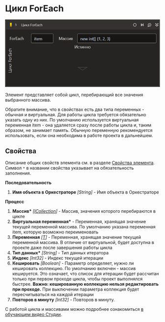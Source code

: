 # Цикл ForEach

![](../../../resources/activities/basic/logic/foreach.png)

Элемент представляет собой цикл, перебирающий все значения выбранного массива.

Обратите внимание, что в свойствах есть два типа переменных - обычная и виртуальная. Для работы цикла требуется обязательно указать одну из них. По умолчанию используется виртуальная переменная item - она удаляется сразу после работы цикла и, таким образом, не занимает память. Обычную переменную рекомендуется использовать, если она необходима в работе проекта в дальнейшем.

## Свойства
Описание общих свойств элемента см. в разделе [Свойства элемента](https://docs.primo-rpa.ru/primo-rpa/primo-studio/process/elements#svoistva-elementa).\
Символ `*` в названии свойства указывает на обязательность заполнения.

**Последовательность**

1. **Имя объекта в Оркестраторе** *[String]* - Имя объекта в Оркестраторе

**Процесс**

1. **Массив\*** *[[ICollection](https://learn.microsoft.com/ru-RU/dotnet/api/system.collections.icollection?view=net-5.0)]* - Массив, значения которого перебираются в цикле
1. **Виртуальная переменная\*** - Переменная, хранящая значение текущей переменной массива. По умолчанию указана переменная item, которую возможно переименовать
1. **Переменная** *[[T](https://learn.microsoft.com/ru-ru/dotnet/csharp/programming-guide/generics/generic-type-parameters)]* - Переменная, хранящая значение текущей переменной массива. В отличие от виртуальной, будет доступна в проекте даже после завершения работы цикла
1. **Тип данных\*** *[String]* - Тип данных итератора
1. **Индекс** *[Int32]* - Индекс текущей итерации
1. **Кешировать** *[Boolean]* - Параметр определяет, нужно ли кешировать коллекцию. По умолчанию включен - массив кешируется. Это означает, что список для итерации будет рассчитан только при первом проходе цикла, чтобы проект выполнялся быстрее. **Важно: кешированную коллекцию нельзя редактировать при проходе.**  При выключении параметра коллекция будет пересчитываться на каждой итерации
1. **Повторов в минуту** *[Int32]* - Повторов в минуту.

С работой цикла и массивами можно подробнее ознакомиться [в обучающем видео Студии](https://www.youtube.com/watch?v=TUIGnjNcI-Y&ab_channel=PrimoRPA).

